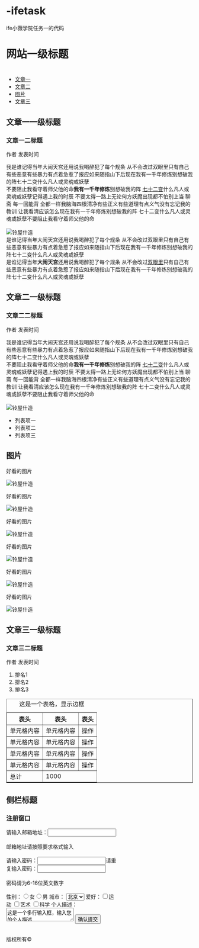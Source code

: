 # -ifetask
ife小薇学院任务一的代码
<!DOCTYPE HTML>
<html>
<head>
<meta http-equiv="content-type" content="text/html;charset=utf-8">
<title>ife小薇学院任务一</title>
</head>
<body>
<div><h1>网站一级标题<h1></div>
<div>
 <ul>
  <li><a href="#text1">文章一</a></li>
  <li><a href="#text2">文章二</a></li>
  <li><a href="#text3">图片</a></li>
  <li><a href="#text4">文章三</a></li>
 </ul>
</div>
<div id="#text1">
 <h2>文章一一级标题</h2>
 <h3>文章一二标题</h3>
 <p>作者&nbsp发表时间</p>
 <p>我是谁记得当年大闹天宫还用说我喝醉犯了每个规条 从不会改过双眼里只有自己<br/>有些恶意有些暴力有点着急惹了报应如来随指山下后现在我有一千年修炼别想破我的阵七十二变什么凡人或灵魂或妖孽<br/>
 不要阻止我看守着师父他的命<b>我有一千年修炼</b>别想破我的阵 <a href="http://ife.baidu.com/">七十二变</a>什么凡人或灵魂或妖孽记得遇上我的时辰 不要太得一路上无论何方妖魔出现都不怕别上当 聊斋 每一回能背 全都一样我脑海四根清净有些正义有些道理有点义气没有忘记我的教训 让我看清应该怎么现在我有一千年修炼别想破我的阵 七十二变什么凡人或灵魂或妖孽不要阻止我看守着师父他的命<br/>
 <br/><img src="https://a-ssl.duitang.com/uploads/item/201504/07/20150407H4443_hCRGj.jpeg" alt="铃屋什造" title="铃屋什造"><br/>
 是谁记得当年大闹天宫还用说我喝醉犯了每个规条 从不会改过双眼里只有自己有些恶意有些暴力有点着急惹了报应如来随指山下后现在我有一千年修炼别想破我的阵七十二变什么凡人或灵魂或妖孽<br/>
 是谁记得当年<b>大闹天宫</b>还用说我喝醉犯了每个规条 从不会改过<a href="http://ife.baidu.com/">双眼里</a>只有自己有些恶意有些暴力有点着急惹了报应如来随指山下后现在我有一千年修炼别想破我的阵七十二变什么凡人或灵魂或妖孽</p>
</div>
 
<div id="#text2">
 <h2>文章二一级标题</h2>
 <h3>文章二二标题</h3>
 <p>作者&nbsp发表时间</p>
 <p>我是谁记得当年大闹天宫还用说我喝醉犯了每个规条 从不会改过双眼里只有自己<br/>有些恶意有些暴力有点着急惹了报应如来随指山下后现在我有一千年修炼别想破我的阵七十二变什么凡人或灵魂或妖孽<br/>
 不要阻止我看守着师父他的命<b>我有一千年修炼</b>别想破我的阵 <a href="http://ife.baidu.com/">七十二变</a>什么凡人或灵魂或妖孽记得遇上我的时辰 不要太得一路上无论何方妖魔出现都不怕别上当 聊斋 每一回能背 全都一样我脑海四根清净有些正义有些道理有点义气没有忘记我的教训 让我看清应该怎么现在我有一千年修炼别想破我的阵 七十二变什么凡人或灵魂或妖孽不要阻止我看守着师父他的命<br/>
 <br/><img src="https://a-ssl.duitang.com/uploads/item/201207/12/20120712122453_V33TY.thumb.700_0.jpeg" alt="铃屋什造" title="铃屋什造"><br/>
 </p>
 <ul>
  <li>列表项一</li>
  <li>列表项二</li>
  <li>列表项三</li>
 </ul>
</div>
 
<div id="#text3">
 <h2>图片</h2>
 <p>好看的图片</p>
 <img src="https://a-ssl.duitang.com/uploads/item/201207/12/20120712122453_V33TY.thumb.700_0.jpeg" alt="铃屋什造" title="铃屋什造">
 <p>好看的图片</p>
 <img src="https://a-ssl.duitang.com/uploads/item/201207/12/20120712122453_V33TY.thumb.700_0.jpeg" alt="铃屋什造" title="铃屋什造">
 <p>好看的图片</p>
 <img src="https://a-ssl.duitang.com/uploads/item/201207/12/20120712122453_V33TY.thumb.700_0.jpeg" alt="铃屋什造" title="铃屋什造">
 <p>好看的图片</p>
 <img src="https://a-ssl.duitang.com/uploads/item/201207/12/20120712122453_V33TY.thumb.700_0.jpeg" alt="铃屋什造" title="铃屋什造">
 <p>好看的图片</p>
 <img src="https://a-ssl.duitang.com/uploads/item/201207/12/20120712122453_V33TY.thumb.700_0.jpeg" alt="铃屋什造" title="铃屋什造">
 <p>好看的图片</p>
 <img src="https://a-ssl.duitang.com/uploads/item/201207/12/20120712122453_V33TY.thumb.700_0.jpeg" alt="铃屋什造" title="铃屋什造">
</div>

<div id="#text4">
 <h2>文章三一级标题</h2>
 <h3>文章三二标题</h3>
 <p>作者&nbsp发表时间</p>
 <ol>
  <li>排名1</li>
  <li>排名2</li>
  <li>排名3</li>
 </ol>
 <table border="1">
  <caption>这是一个表格，显示边框</caption>
  <tr><th>表头</th><th>表头</th><th>表头</th></tr>
  <tr><td>单元格内容</td><td>单元格内容</td><td>操作</td></tr>
  <tr><td>单元格内容</td><td>单元格内容</td><td>操作</td></tr>
  <tr><td>单元格内容</td><td>单元格内容</td><td>操作</td></tr>
  <tr><td>单元格内容</td><td>单元格内容</td><td>操作</td></tr>
  <tr><td>总计</td><td colspan="2">1000</td></tr>
 </table>
</div>

<div style="width:60%">
 <h2>侧栏标题</h2>
 <h3>注册窗口</h3>
 <form>
  请输入邮箱地址：<input type="text" name="mail"><br/><br/>
  邮箱地址请按照要求格式输入<br/><br/>
  请输入密码：<input type="password" name="psd">请重复输入密码：<input type="password" name="repsd"><br/><br/>
  密码请为6-16位英文数字<br/><br/>
  性别：<input type="radio" name="sex" value="female">女<input type="radio" name="sex" value="male">男&nbsp城市：
  <select>
   <option value="chongqing">重庆</option>
   <option value="beijing" selected="selected">北京</option>
   <option value="shenzhen">深圳</option>
  </select>
  爱好：<input type="checkbox" name="interest">运动
  <input type="checkbox" name="interest">艺术
  <input type="checkbox" name="interest">科学
  个人描述：
  <textarea rows="2" cols="20">
这是一个多行输入框，输入您的个人描述
  </textarea>
  <input type="submit" value="确认提交"><br/><br/>
 </form>
</div>
版权所有&#169
</body>
</html>

